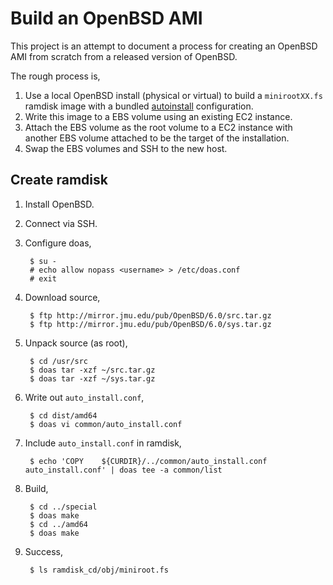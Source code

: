 
Build an OpenBSD AMI
====================

This project is an attempt to document a process for creating an OpenBSD AMI
from scratch from a released version of OpenBSD.

The rough process is,

1. Use a local OpenBSD install (physical or virtual) to build a `minirootXX.fs`
   ramdisk image with a bundled [autoinstall](http://man.openbsd.org/autoinstall)
   configuration.
2. Write this image to a EBS volume using an existing EC2 instance.
3. Attach the EBS volume as the root volume to a EC2 instance with another EBS
   volume attached to be the target of the installation.
4. Swap the EBS volumes and SSH to the new host.

Create ramdisk
--------------

1. Install OpenBSD.
2. Connect via SSH.
3. Configure doas,

        $ su -
        # echo allow nopass <username> > /etc/doas.conf
        # exit

4. Download source,

        $ ftp http://mirror.jmu.edu/pub/OpenBSD/6.0/src.tar.gz
        $ ftp http://mirror.jmu.edu/pub/OpenBSD/6.0/sys.tar.gz

5. Unpack source (as root),

        $ cd /usr/src
        $ doas tar -xzf ~/src.tar.gz
        $ doas tar -xzf ~/sys.tar.gz

6. Write out `auto_install.conf`,

        $ cd dist/amd64
        $ doas vi common/auto_install.conf

7. Include `auto_install.conf` in ramdisk,

        $ echo 'COPY    ${CURDIR}/../common/auto_install.conf   auto_install.conf' | doas tee -a common/list

8. Build,

        $ cd ../special
        $ doas make
        $ cd ../amd64
        $ doas make

9. Success,

        $ ls ramdisk_cd/obj/miniroot.fs

